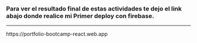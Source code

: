 <h3>Para ver el resultado final de estas actividades te dejo el link abajo donde realice mi Primer deploy con firebase.</h3>
<hr>
https://portfolio-bootcamp-react.web.app 
